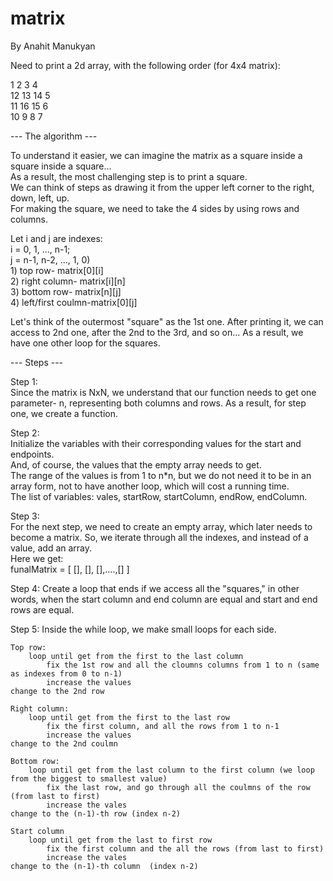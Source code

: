 # matrix


By Anahit Manukyan 

Need to print a 2d array, with the following order (for 4x4 matrix): 

 1  2  3 4  
 12 13 14 5  
11 16 15 6  
10  9  8 7  
  
--- The algorithm --- 
  
To understand it easier, we can imagine the matrix as a square inside a square inside a square...  
As a result, the most challenging step is to print a square.  
We can think of steps as drawing it from the upper left corner to the right, down, left, up.  
For making the square, we need to take the 4 sides by using rows and columns.  
  
  
Let i and j are indexes:  
			i = 0, 1, ..., n-1;   
			j = n-1, n-2, ..., 1, 0)  
	1) top row- matrix[0][i]  
	2) right column- matrix[i][n]  
	3) bottom row- matrix[n][j]    
	4) left/first coulmn-matrix[0][j]  


Let's think of the outermost "square" as the 1st one. After printing it, we can access to 2nd one, after the 2nd to the 3rd, and so on... 
As a result, we have one other loop for the squares. 


--- Steps --- 

Step 1:  
Since the matrix is NxN, we understand that our function needs to get one parameter- n, representing both columns and rows. 
As a result, for step one, we create a function.  


Step 2:  
Initialize the variables with their corresponding values for the start and endpoints.  
And, of course, the values that the empty array needs to get.   
The range of the values is from 1 to n*n, but we do not need it to be in an array form, not to have another loop, which will cost a running time.   
The list of variables: vales, startRow, startColumn, endRow, endColumn.   


Step 3:  
For the next step, we need to create an empty array, which later needs to become a matrix. So, we iterate through all the indexes, and instead of a value, 
add an array.   
 Here we get:  
	funalMatrix = [
		[], [], [],....,[] 
	] 

Step 4: 
Create a loop that ends if we access all the "squares," in other words, when the start column and end column are equal and start and end rows are equal.


Step 5: 
Inside the while loop, we make small loops for each side. 

	Top row: 
		loop until get from the first to the last column 
			fix the 1st row and all the cloumns columns from 1 to n (same as indexes from 0 to n-1)
			increase the values 
	change to the 2nd row 

	Right column: 
		loop until get from the first to the last row 
			fix the first column, and all the rows from 1 to n-1  
			increase the values 
	change to the 2nd coulmn 

	Bottom row: 
		loop until get from the last column to the first column (we loop from the biggest to smallest value)
			fix the last row, and go through all the coulmns of the row (from last to first)
			increase the vales
	change to the (n-1)-th row (index n-2)

	Start column 
		loop until get from the last to first row 
			fix the first column and the all the rows (from last to first)
			increase the vales
	change to the (n-1)-th column  (index n-2)

